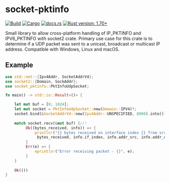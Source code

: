 # socket-pktinfo

[![Build](https://github.com/pixsper/socket-pktinfo/actions/workflows/build.yml/badge.svg)](https://github.com/pixsper/socket-pktinfo/actions)
[![Cargo](https://img.shields.io/crates/v/socket-pktinfo.svg)](https://crates.io/crates/socket-pktinfo/)
[![docs.rs](https://img.shields.io/docsrs/socket-pktinfo)](https://docs.rs/socket-pktinfo/latest/socket-pktinfo/)
[![Rust version: 1.70+](https://img.shields.io/badge/rust%20version-1.70+-orange)](https://blog.rust-lang.org/2023/06/01/Rust-1.70.0/)

Small library to allow cross-platform handling of IP_PKTINFO and IPV6_PKTINFO with socket2 crate. Primary use case for this crate is to determine if a UDP packet was sent to a unicast, broadcast or multicast IP address. Compatible with Windows, Linux and macOS.

## Example

```rust
use std::net::{Ipv4Addr, SocketAddrV4};
use socket2::{Domain, SockAddr};
use socket_pktinfo::PktInfoUdpSocket;

fn main() -> std::io::Result<()> {

    let mut buf = [0; 1024];
    let mut socket = PktInfoUdpSocket::new(Domain::IPV4)?;
    socket.bind(&SocketAddrV4::new(Ipv4Addr::UNSPECIFIED, 8000).into())?;
        
    match socket.recv(&mut buf) {//!
         Ok((bytes_received, info)) => {
             println!("{} bytes received on interface index {} from src {} with destination ip {}",
              bytes_received, info.if_index, info.addr_src, info.addr_dst);
         }
         Err(e) => {
             eprintln!("Error receiving packet - {}", e);
         }
    }
     
    Ok(())
}
```
